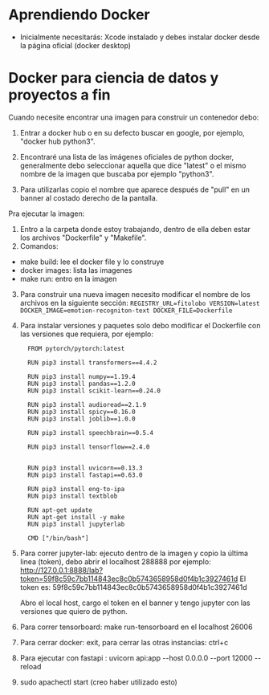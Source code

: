 # Aprendiendo Docker
- Inicialmente necesitarás: Xcode instalado y debes instalar docker desde la página oficial (docker desktop)

# Docker para ciencia de datos y proyectos a fin

Cuando necesite encontrar una imagen para construir un contenedor debo:

1) Entrar a docker hub o en su defecto buscar en google, por ejemplo, "docker hub python3".

2) Encontraré una lista de las imágenes oficiales de python docker, generalmente debo seleccionar
aquella que dice "latest" o el mismo nombre de la imagen que buscaba por ejemplo "python3".

3) Para utilizarlas copio el nombre que aparece después de "pull" en un banner al costado derecho de la pantalla.

Pra ejecutar la imagen:
1) Entro a la carpeta donde estoy trabajando, dentro de ella deben estar los archivos "Dockerfile" y "Makefile".
2) Comandos:
  - make build: lee el docker file y lo construye
  - docker images: lista las imagenes
  - make run: entro en la imagen
3) Para construir una nueva imagen necesito modificar el nombre de los archivos en la siguiente sección:
            ```
              REGISTRY_URL=fitolobo
              VERSION=latest
              DOCKER_IMAGE=emotion-recogniton-text
              DOCKER_FILE=Dockerfile
            ```
4) Para instalar versiones y paquetes solo debo modificar el Dockerfile con las versiones que requiera, por ejemplo:
      ```
        FROM pytorch/pytorch:latest

        RUN pip3 install transformers==4.4.2

        RUN pip3 install numpy==1.19.4
        RUN pip3 install pandas==1.2.0
        RUN pip3 install scikit-learn==0.24.0

        RUN pip3 install audioread==2.1.9
        RUN pip3 install spicy==0.16.0
        RUN pip3 install joblib==1.0.0

        RUN pip3 install speechbrain==0.5.4

        RUN pip3 install tensorflow==2.4.0


        RUN pip3 install uvicorn==0.13.3
        RUN pip3 install fastapi==0.63.0

        RUN pip3 install eng-to-ipa
        RUN pip3 install textblob

        RUN apt-get update
        RUN apt-get install -y make
        RUN pip3 install jupyterlab

        CMD ["/bin/bash"]
      ```
5) Para correr jupyter-lab: ejecuto dentro de la imagen y copio la última linea (token), debo abrir el localhost 288888
   por ejemplo:
    http://127.0.0.1:8888/lab?token=59f8c59c7bb114843ec8c0b5743658958d0f4b1c3927461d
    El token es: 59f8c59c7bb114843ec8c0b5743658958d0f4b1c3927461d
    
    Abro el local host, cargo el token en el banner y tengo jupyter con las versiones que quiero de python. 
6) Para correr tensorboard: make run-tensorboard 
    en el localhost 26006
    
7) Para cerrar docker: exit, para cerrar las otras instancias: ctrl+c
8) Para ejecutar con fastapi : uvicorn api:app --host 0.0.0.0 --port 12000 --reload
9) sudo apachectl start (creo haber utilizado esto)
